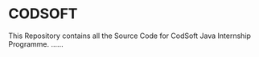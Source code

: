 # CODSOFT
This Repository contains all the Source Code for CodSoft Java Internship Programme.
......
